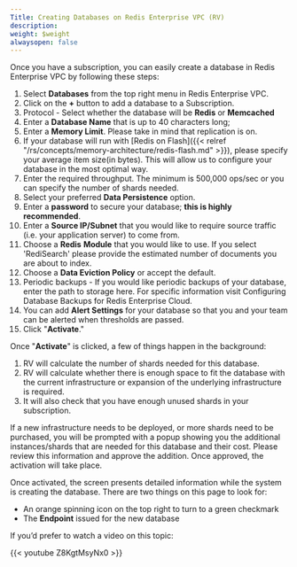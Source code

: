```yaml
---
Title: Creating Databases on Redis Enterprise VPC (RV)
description: 
weight: $weight
alwaysopen: false
---
```

Once you have a subscription, you can easily create a database in Redis
Enterprise VPC by following these steps:

1. Select **Databases** from the top right menu in Redis Enterprise
    VPC.
1. Click on the **+** button to add a database to a Subscription.
1. Protocol - Select whether the database will be **Redis** or
    **Memcached**
1. Enter a **Database Name** that is up to 40 characters long;
1. Enter a **Memory Limit**. Please take in mind that replication is
    on.
1. If your database will run with [Redis on
    Flash]({{< relref "/rs/concepts/memory-architecture/redis-flash.md" >}}),
    please specify your average item size(in bytes). This will allow us
    to configure your database in the most optimal way.
1. Enter the required throughput. The minimum is 500,000 ops/sec or you
    can specify the number of shards needed.
1. Select your preferred **Data Persistence** option.
1. Enter a **password** to secure your database; **this is highly
    recommended**.
1. Enter a **Source IP/Subnet** that you would like to require source
    traffic (i.e. your application server) to come from.
1. Choose a **Redis** **Module** that you would like to use. If you
    select 'RediSearch' please provide the estimated number of documents
    you are about to index.
1. Choose a **Data Eviction Policy** or accept the default.
1. Periodic backups - If you would like periodic backups of your
    database, enter the path to storage here. For specific information
    visit Configuring Database Backups for Redis Enterprise Cloud.
1. You can add **Alert Settings** for your database so that you and
    your team can be alerted when thresholds are passed.
1. Click "**Activate**."

Once "**Activate**" is clicked, a few of things happen in the
background:

1. RV will calculate the number of shards needed for this database.
1. RV will calculate whether there is enough space to fit the database
    with the current infrastructure or expansion of the underlying
    infrastructure is required.
1. It will also check that you have enough unused shards in your
    subscription.

If a new infrastructure needs to be deployed, or more shards need to be
purchased, you will be prompted with a popup showing you the additional
instances/shards that are needed for this database and their cost.
Please review this information and approve the addition. Once approved,
the activation will take place.

Once activated, the screen presents detailed information while the
system is creating the database. There are two things on this page to
look for:

- An orange spinning icon on the top right to turn to a green
    checkmark
- The **Endpoint** issued for the new database

If you’d prefer to watch a video on this topic:

{{< youtube Z8KgtMsyNx0 >}}